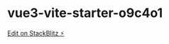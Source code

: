 # vue3-vite-starter-o9c4o1

[Edit on StackBlitz ⚡️](https://stackblitz.com/edit/vue3-vite-starter-o9c4o1)